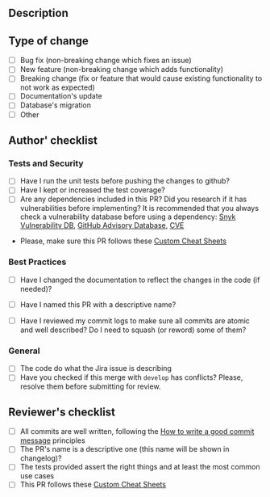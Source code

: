 <!--
PR INSTRUCTIONS 
Title: make a self-explanatory title describing what the pull request does with few words.
Description: detail with what was changed, why it was changed, and how it was changed.
Reviewers: tag the persons that may revise the PR. One member of from team that owns this project is required.
Assignees: please tag yourself into the assignees box.
Labels: choose the appropriate labels, like, if it's a bug, the label will help the reviewers to give priority to this.
Remove the comments before submitting the PR.
-->

## Description

<!-- Add your description here -->

## Type of change
<!--
Check that are relevant
In case of "Other", you must explain it
-->

- [ ] Bug fix (non-breaking change which fixes an issue)
- [ ] New feature (non-breaking change which adds functionality)
- [ ] Breaking change (fix or feature that would cause existing functionality to not work as expected)
- [ ] Documentation's update
- [ ] Database's migration
- [ ] Other

## Author' checklist
### Tests and Security

- [ ] Have I run the unit tests before pushing the changes to github?
- [ ] Have I kept or increased the test coverage?
- [ ] Are any dependencies included in this PR? Did you research if it has vulnerabilities before implementing? It is recommended that you always check a vulnerability database before using a dependency: [Snyk Vulnerability DB](https://security.snyk.io/vuln), [GitHub Advisory Database](https://github.com/advisories), [CVE](https://cve.mitre.org/cve/search_cve_list.html)
- Please, make sure this PR follows these [Custom Cheat Sheets](https://docs.google.com/spreadsheets/d/1Plzl7ZcJqdioGZVYSRNMmFMw18jvopxgJJ5IunuJ3Z4/edit?usp=sharing)
  
### Best Practices

- [ ] Have I changed the documentation to reflect the changes in the code (if needed)?
- [ ] Have I named this PR with a descriptive name?
- [ ] Have I reviewed my commit logs to make sure all commits are atomic and well described? Do I need to squash (or reword) some of them?


### General

- [ ] The code do what the Jira issue is describing
- [ ] Have you checked if this merge with `develop` has conflicts? Please, resolve them before submitting for review.

## Reviewer's checklist

- [ ] All commits are well written, following the [How to write a good commit message](https://chris.beams.io/posts/git-commit/#seven-rules) principles
- [ ] The PR's name is a descriptive one (this name will be shown in changelog)?
- [ ] The tests provided assert the right things and at least the most common use cases
- [ ] This PR follows these [Custom Cheat Sheets](https://docs.google.com/spreadsheets/d/1Plzl7ZcJqdioGZVYSRNMmFMw18jvopxgJJ5IunuJ3Z4/edit?usp=sharing)
 
<!--
Case there's more important things to be done when release, please specify it here
Ex: diagrams, screenshots, external links, instructions...
-->